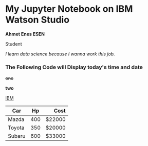 # My Jupyter Notebook on IBM Watson Studio
__Ahmet Enes ESEN__

Student

*I learn data science because I wanna work this job.*

### The Following Code will Display today's time and date


 ~~one~~ 

**two**

[IBM](https://www.ibm.com)


| Car        | Hp           | Cost  |
| ------------- |:-------------:| -----:|
| Mazda     | 400 | $22000 |
| Toyota      | 350      |   $20000 |
| Subaru | 600      |    $33000 |
